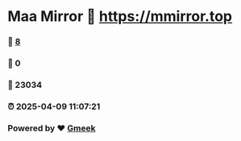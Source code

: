 # Maa Mirror :link: https://mmirror.top 
### :page_facing_up: [8](https://mmirror.top/tag.html) 
### :speech_balloon: 0 
### :hibiscus: 23034 
### :alarm_clock: 2025-04-09 11:07:21 
### Powered by :heart: [Gmeek](https://github.com/Meekdai/Gmeek)
